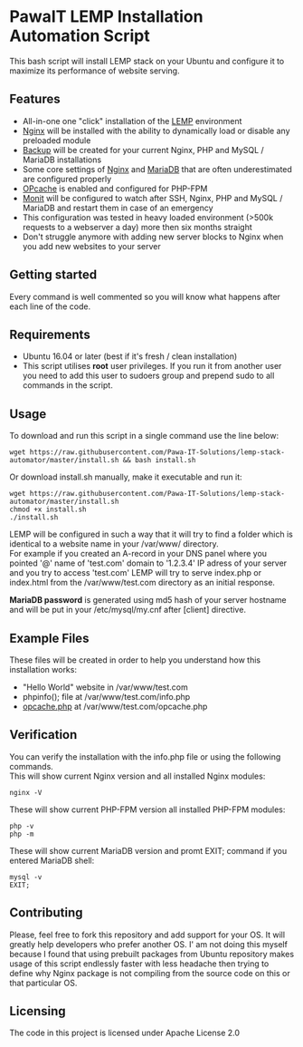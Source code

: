 # PawaIT LEMP Installation Automation Script

This bash script will install LEMP stack on your Ubuntu and configure it to maximize its performance of website serving.

## Features
* All-in-one one "click" installation of the [LEMP](https://en.wikipedia.org/wiki/LAMP_(software_bundle)) environment
* [Nginx](https://launchpad.net/~hda-me/+archive/ubuntu/nginx-stable) will be installed with the ability to dynamically load or disable any preloaded module
* [Backup](https://gist.github.com/sutlxwhx/717efdfadd8052d456c2e4da16b0163b) will be created for your current Nginx, PHP and MySQL / MariaDB installations
* Some core settings of [Nginx](https://nginx.org/en/docs/http/ngx_http_core_module.html) and [MariaDB](https://mariadb.com/kb/en/library/server-system-variables/) that are often underestimated are configured properly
* [OPcache](http://php.net/manual/en/book.opcache.php) is enabled and configured for PHP-FPM 
* [Monit](https://mmonit.com/monit/) will be configured to watch after SSH, Nginx, PHP and MySQL / MariaDB and restart them in case of an emergency
* This configuration was tested in heavy loaded environment (>500k requests to a webserver a day) more then six months straight
* Don't struggle anymore with adding new server blocks to Nginx when you add new websites to your server

## Getting started
Every command is well commented so you will know what  happens after each line of the code.

## Requirements
* Ubuntu 16.04 or later (best if it's fresh / clean installation)
* This script utilises **root** user privileges. If you run it from another user you need to add this user to sudoers group and prepend sudo to all commands in the script.

## Usage

To download and run this script in a single command use the line below:
```shell
wget https://raw.githubusercontent.com/Pawa-IT-Solutions/lemp-stack-automator/master/install.sh && bash install.sh
```
Or download install.sh manually, make it executable and run it:
```shell
wget https://raw.githubusercontent.com/Pawa-IT-Solutions/lemp-stack-automator/master/install.sh
chmod +x install.sh
./install.sh
```
LEMP will be configured in such a way that it will try to find a folder which is identical to a website name in your /var/www/ directory.
<br/>For example if you created an A-record in your DNS panel where you pointed '@' name of 'test.com' domain to '1.2.3.4' IP adress of your server and you try to access 'test.com' LEMP will try to serve index.php or index.html from the /var/www/test.com directory as an initial response.

**MariaDB password** is generated using md5 hash of your server hostname and will be put in your /etc/mysql/my.cnf after [client] directive. 

## Example Files

These files will be created in order to help you understand how this installation works:
* "Hello World" website in /var/www/test.com 
* phpinfo(); file at /var/www/test.com/info.php
* [opcache.php](https://github.com/rlerdorf/opcache-status) at /var/www/test.com/opcache.php

## Verification

You can verify the installation with the info.php file or using the following commands.
<br/>This will show current Nginx version and all installed Nginx modules:
```shell
nginx -V
```
These will show current PHP-FPM version all installed PHP-FPM modules:
```shell
php -v
php -m
```
These will show current MariaDB version and promt EXIT; command if you entered MariaDB shell:
```shell
mysql -v
EXIT;
```

## Contributing
Please, feel free to fork this repository and add support for your OS. It will greatly help developers who prefer another OS. I' am not doing this myself because I found that using prebuilt packages from Ubuntu repository makes usage of this script endlessly faster with less headache then trying to define why Nginx package is not compiling from the source code on this or that particular OS.

## Licensing

The code in this project is licensed under Apache License 2.0
